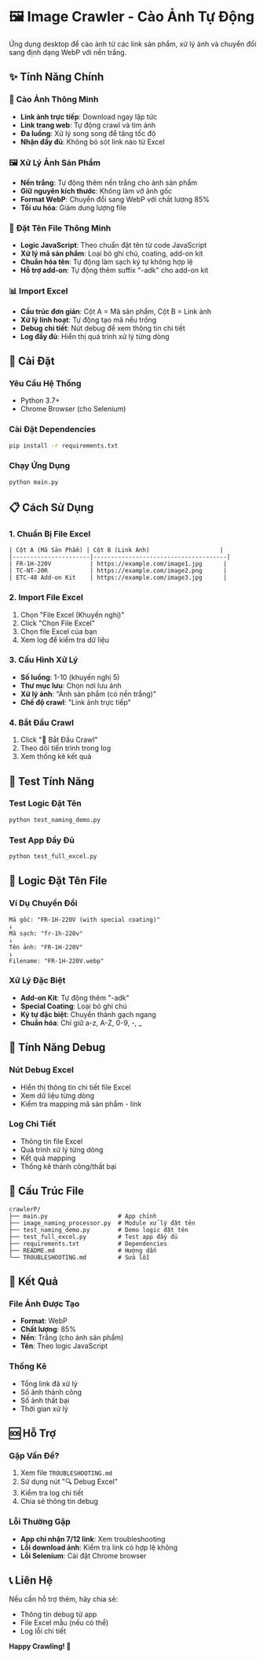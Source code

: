 # 🖼️ Image Crawler - Cào Ảnh Tự Động

Ứng dụng desktop để cào ảnh từ các link sản phẩm, xử lý ảnh và chuyển đổi sang định dạng WebP với nền trắng.

## ✨ Tính Năng Chính

### 🎯 **Cào Ảnh Thông Minh**
- **Link ảnh trực tiếp**: Download ngay lập tức
- **Link trang web**: Tự động crawl và tìm ảnh
- **Đa luồng**: Xử lý song song để tăng tốc độ
- **Nhận đầy đủ**: Không bỏ sót link nào từ Excel

### 🖼️ **Xử Lý Ảnh Sản Phẩm**
- **Nền trắng**: Tự động thêm nền trắng cho ảnh sản phẩm
- **Giữ nguyên kích thước**: Không làm vỡ ảnh gốc
- **Format WebP**: Chuyển đổi sang WebP với chất lượng 85%
- **Tối ưu hóa**: Giảm dung lượng file

### 📝 **Đặt Tên File Thông Minh**
- **Logic JavaScript**: Theo chuẩn đặt tên từ code JavaScript
- **Xử lý mã sản phẩm**: Loại bỏ ghi chú, coating, add-on kit
- **Chuẩn hóa tên**: Tự động làm sạch ký tự không hợp lệ
- **Hỗ trợ add-on**: Tự động thêm suffix "-adk" cho add-on kit

### 📊 **Import Excel**
- **Cấu trúc đơn giản**: Cột A = Mã sản phẩm, Cột B = Link ảnh
- **Xử lý linh hoạt**: Tự động tạo mã nếu trống
- **Debug chi tiết**: Nút debug để xem thông tin chi tiết
- **Log đầy đủ**: Hiển thị quá trình xử lý từng dòng

## 🚀 Cài Đặt

### Yêu Cầu Hệ Thống
- Python 3.7+
- Chrome Browser (cho Selenium)

### Cài Đặt Dependencies
```bash
pip install -r requirements.txt
```

### Chạy Ứng Dụng
```bash
python main.py
```

## 📋 Cách Sử Dụng

### 1. **Chuẩn Bị File Excel**
```
| Cột A (Mã Sản Phẩm) | Cột B (Link Ảnh)                    |
|----------------------|--------------------------------------|
| FR-1H-220V           | https://example.com/image1.jpg      |
| TC-NT-20R            | https://example.com/image2.png      |
| ETC-48 Add-on Kit    | https://example.com/image3.jpg      |
```

### 2. **Import File Excel**
1. Chọn "File Excel (Khuyến nghị)"
2. Click "Chọn File Excel"
3. Chọn file Excel của bạn
4. Xem log để kiểm tra dữ liệu

### 3. **Cấu Hình Xử Lý**
- **Số luồng**: 1-10 (khuyến nghị 5)
- **Thư mục lưu**: Chọn nơi lưu ảnh
- **Xử lý ảnh**: "Ảnh sản phẩm (có nền trắng)"
- **Chế độ crawl**: "Link ảnh trực tiếp"

### 4. **Bắt Đầu Crawl**
1. Click "🚀 Bắt Đầu Crawl"
2. Theo dõi tiến trình trong log
3. Xem thống kê kết quả

## 🧪 Test Tính Năng

### Test Logic Đặt Tên
```bash
python test_naming_demo.py
```

### Test App Đầy Đủ
```bash
python test_full_excel.py
```

## 📝 Logic Đặt Tên File

### Ví Dụ Chuyển Đổi
```
Mã gốc: "FR-1H-220V (with special coating)"
↓
Mã sạch: "fr-1h-220v"
↓
Tên ảnh: "FR-1H-220V"
↓
Filename: "FR-1H-220V.webp"
```

### Xử Lý Đặc Biệt
- **Add-on Kit**: Tự động thêm "-adk"
- **Special Coating**: Loại bỏ ghi chú
- **Ký tự đặc biệt**: Chuyển thành gạch ngang
- **Chuẩn hóa**: Chỉ giữ a-z, A-Z, 0-9, -, _

## 🔧 Tính Năng Debug

### Nút Debug Excel
- Hiển thị thông tin chi tiết file Excel
- Xem dữ liệu từng dòng
- Kiểm tra mapping mã sản phẩm - link

### Log Chi Tiết
- Thông tin file Excel
- Quá trình xử lý từng dòng
- Kết quả mapping
- Thống kê thành công/thất bại

## 📁 Cấu Trúc File

```
crawlerP/
├── main.py                    # App chính
├── image_naming_processor.py  # Module xử lý đặt tên
├── test_naming_demo.py        # Demo logic đặt tên
├── test_full_excel.py         # Test app đầy đủ
├── requirements.txt           # Dependencies
├── README.md                  # Hướng dẫn
└── TROUBLESHOOTING.md         # Sửa lỗi
```

## 🎯 Kết Quả

### File Ảnh Được Tạo
- **Format**: WebP
- **Chất lượng**: 85%
- **Nền**: Trắng (cho ảnh sản phẩm)
- **Tên**: Theo logic JavaScript

### Thống Kê
- Tổng link đã xử lý
- Số ảnh thành công
- Số ảnh thất bại
- Thời gian xử lý

## 🆘 Hỗ Trợ

### Gặp Vấn Đề?
1. Xem file `TROUBLESHOOTING.md`
2. Sử dụng nút "🔍 Debug Excel"
3. Kiểm tra log chi tiết
4. Chia sẻ thông tin debug

### Lỗi Thường Gặp
- **App chỉ nhận 7/12 link**: Xem troubleshooting
- **Lỗi download ảnh**: Kiểm tra link có hợp lệ không
- **Lỗi Selenium**: Cài đặt Chrome browser

## 📞 Liên Hệ

Nếu cần hỗ trợ thêm, hãy chia sẻ:
- Thông tin debug từ app
- File Excel mẫu (nếu có thể)
- Log lỗi chi tiết

**Happy Crawling! 🚀**
